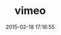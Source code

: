 ---
layout: post
title:  "vimeo"
repo:   "matthooks/vimeo"
date:   2015-02-18 17:16:55
gemurl: http://github.com/matthooks/vimeo
---